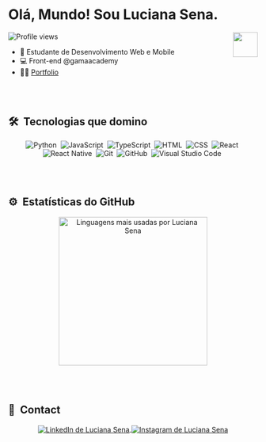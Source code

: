 <h1> Olá, Mundo! Sou Luciana Sena. </h1>

<img align="right" height="50em" width="50" src="https://raw.githubusercontent.com/gist/coderlucianasena/c21a6e2fdbaf25a2d9b1a73c52c0671c/raw/5b32f51abde2db6f46789b733441090cbda53a4a/githubcard.svg"/>

<p align="left"> <img src="https://komarev.com/ghpvc/?username=coderlucianasena&color=yellow" alt="Profile views" /> </p>

- 🚀 Estudante de Desenvolvimento Web e Mobile
- 💻 Front-end @gamaacademy
- 👨‍💻 [Portfolio](https://portfolio-sena.vercel.app/#) 

<br><br>

## 🛠 &nbsp;Tecnologias que domino
<div align="center"> 

<!-- Lista de tecnologias com ícones -->
![Python](https://img.shields.io/badge/-Python-05122A?style=flat&logo=python)&nbsp;
![JavaScript](https://img.shields.io/badge/-JavaScript-05122A?style=flat&logo=javascript)&nbsp;
![TypeScript](https://img.shields.io/badge/-TypeScript-05122A?style=flat&logo=typescript)&nbsp;
![HTML](https://img.shields.io/badge/-HTML-05122A?style=flat&logo=HTML5)&nbsp;
![CSS](https://img.shields.io/badge/-CSS-05122A?style=flat&logo=CSS3&logoColor=1572B6)&nbsp;
![React](https://img.shields.io/badge/-React-05122A?style=flat&logo=react)&nbsp;
![React Native](https://img.shields.io/badge/-React%20Native-05122A?style=flat&logo=react)&nbsp;
![Git](https://img.shields.io/badge/-Git-05122A?style=flat&logo=git)&nbsp;
![GitHub](https://img.shields.io/badge/-GitHub-05122A?style=flat&logo=github)&nbsp;
![Visual Studio Code](https://img.shields.io/badge/-Visual%20Studio%20Code-05122A?style=flat&logo=visual-studio-code&logoColor=007ACC)&nbsp;
</div>

<br><br>

## ⚙️ &nbsp;Estatísticas do GitHub

<div align="center">
<a href="https://github.com/coderlucianasena">
  <!-- Estatísticas de linguagens -->
  <img width="300em" src="https://github-readme-stats.vercel.app/api/top-langs/?username=coderlucianasena&layout=compact&theme=vision-friendly-dark" alt="Linguagens mais usadas por Luciana Sena"/>
</a>
</div>

<br><br>

## 👾 &nbsp;Contact

<p align="center">
  <a href="https://linkedin.com/in/coderlucianasena" target="_blank">
    <img align="center" src="https://img.shields.io/badge/-LinkedIn-05122A?style=flat&logo=linkedin" alt="LinkedIn de Luciana Sena"/>
  </a>
  <a href="https://instagram.com/sena.on" target="_blank">
    <img align="center" src="https://img.shields.io/badge/-Instagram-05122A?style=flat&logo=instagram" alt="Instagram de Luciana Sena"/>
  </a>
</p>
<!-- <p align="left" style="background:yellow">
<a href="https://codepen.io/maykbrito" target="_blank">
  <img align="center" src="https://img.shields.io/badge/-maykbrito-05122A?style=flat&logo=codepen" alt="codepen"/>
</a> -->
<!-- <a href="https://twitter.com/maykbrito" target="_blank">
  <img align="center" src="https://img.shields.io/badge/-maykbrito-05122A?style=flat&logo=twitter" alt="twitter"/>  
</a> -->
<!-- <a href="https://youtube.com/maykbrito" target="_blank">
 <img align="center" src="https://img.shields.io/badge/-maykbrito-05122A?style=flat&logo=youtube" alt="youtube"/>
</a></p>  -->


<!-- ## 🎮 Fun

  ![Snake animation](https://github.com/rafaballerini/rafaballerini/blob/output/github-contribution-grid-snake.svg) -->
